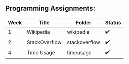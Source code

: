 ## Programming Assignments:

| Week | Title | Folder | Status
| --- | --- | --- | --- |
| 1 | Wikipedia | wikipedia | :heavy_check_mark: |
| 2 | StackOverflow | stackoverflow | :heavy_check_mark: |
| 4 | Time Usage | timeusage | :heavy_check_mark: |

